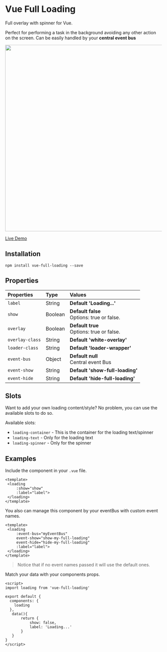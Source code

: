 #   Vue Full Loading


Full overlay with spinner for Vue.

Perfect for performing a task in the background avoiding any other action on the screen.
Can be easily handled by your <b>central event bus</b>

<p align="center">
<img width="600" src="https://raw.githubusercontent.com/PygmySlowLoris/vue-full-loading/master/demo.gif"/>
</p>

<a href="https://pygmyslowloris.github.io/vue-full-loading/"> Live Demo</a>

##  Installation

```
npm install vue-full-loading --save
```

##  Properties

| Properties            | Type      | Values     |
| :---------------      | :-------  | :--------- |
|  `label`              | String    | <b>Default 'Loading...' |
|  `show`               | Boolean   | <b>Default false</b> <br>Options: true or false.  |
|  `overlay`            | Boolean   | <b>Default true</b> <br>Options: true or false.  |
|  `overlay-class`      | String    | <b>Default 'white-overlay'   |
|  `loader-class`       | String    | <b>Default 'loader-wrapper'   |
|  `event-bus`          | Object    | <b>Default null</b> <br>Central event Bus  |
|  `event-show`         | String    | <b>Default 'show-full-loading'|
|  `event-hide`         | String    | <b>Default 'hide-full-loading'|

##  Slots

Want to add your own loading content/style? No problem, you can use the available slots to do so.

Available slots:
 * `loading-container` - This is the container for the loading text/spinner
 * `loading-text` -  Only for the loading text
 * `loading-spinner` - Only for the spinner

##  Examples

Include the component in your `.vue` file. 
```
<template>
 <loading
     :show="show"
     :label="label">
 </loading>
</template>
```

You also can manage this component by your eventBus with custom event names. 
```
<template>
 <loading
     :event-bus="myEventBus"
     event-show="show-my-full-loading"
     event-hide="hide-my-full-loading"
     :label="label">
 </loading>
</template>
```
> Notice that if no event names passed it will use the default ones.

Match your data with your components props.
```
<script>
import loading from 'vue-full-loading'

export default {
  components: {
    loading
  },
   data(){
       return {
           show: false,
           label: 'Loading...'
       }
   }
}
</script>
```
